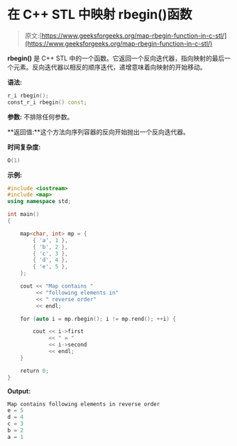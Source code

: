 # 在 C++ STL 中映射 rbegin()函数

> 原文:[https://www.geeksforgeeks.org/map-rbegin-function-in-c-stl/](https://www.geeksforgeeks.org/map-rbegin-function-in-c-stl/)

**rbegin()** 是 C++ STL 中的一个函数。它返回一个反向迭代器，指向映射的最后一个元素。反向迭代器以相反的顺序迭代，递增意味着向映射的开始移动。

**语法:**

```cpp
r_i rbegin();
const_r_i rbegin() const;

```

**参数:**
不排除任何参数。

**返回值:**这个方法向序列容器的反向开始抛出一个反向迭代器。

**时间复杂度:**

```cpp
O(1)
```

**示例:**

```cpp
#include <iostream>
#include <map>
using namespace std;

int main()
{

    map<char, int> mp = {
        { 'a', 1 },
        { 'b', 2 },
        { 'c', 3 },
        { 'd', 4 },
        { 'e', 5 },
    };

    cout << "Map contains "
         << "following elements in"
         << " reverse order"
         << endl;

    for (auto i = mp.rbegin(); i != mp.rend(); ++i) {

        cout << i->first
             << " = "
             << i->second
             << endl;
    }

    return 0;
}
```

**Output:**

```cpp
Map contains following elements in reverse order
e = 5
d = 4
c = 3
b = 2
a = 1

```